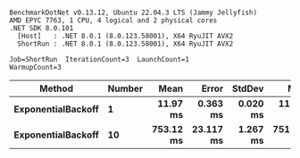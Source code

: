 ```

BenchmarkDotNet v0.13.12, Ubuntu 22.04.3 LTS (Jammy Jellyfish)
AMD EPYC 7763, 1 CPU, 4 logical and 2 physical cores
.NET SDK 8.0.101
  [Host]   : .NET 8.0.1 (8.0.123.58001), X64 RyuJIT AVX2
  ShortRun : .NET 8.0.1 (8.0.123.58001), X64 RyuJIT AVX2

Job=ShortRun  IterationCount=3  LaunchCount=1  
WarmupCount=3  

```
| Method             | Number | Mean      | Error     | StdDev   | Min       | Max       | Allocated |
|------------------- |------- |----------:|----------:|---------:|----------:|----------:|----------:|
| **ExponentialBackoff** | **1**      |  **11.97 ms** |  **0.363 ms** | **0.020 ms** |  **11.96 ms** |  **12.00 ms** |     **520 B** |
| **ExponentialBackoff** | **10**     | **753.12 ms** | **23.117 ms** | **1.267 ms** | **751.65 ms** | **753.87 ms** |    **4120 B** |
